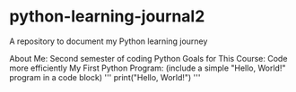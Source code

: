 # python-learning-journal2
A repository to document my Python learning journey

About Me: Second semester of coding Python
Goals for This Course: Code more efficiently
My First Python Program: (include a simple "Hello, World!" program in a code block)
'''
print("Hello, World!")
'''
